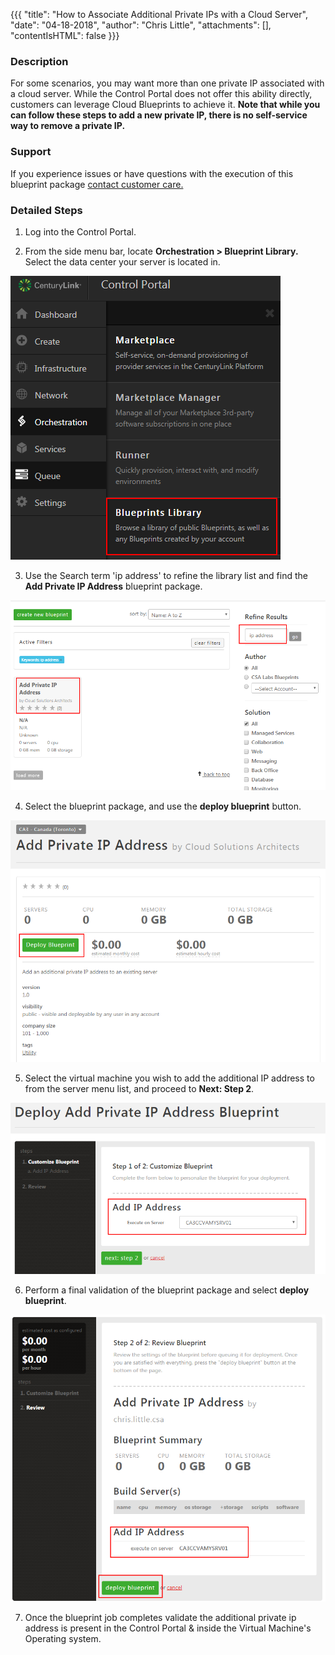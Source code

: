 {{{
  "title": "How to Associate Additional Private IPs with a Cloud Server",
  "date": "04-18-2018",
  "author": "Chris Little",
  "attachments": [],
  "contentIsHTML": false
}}}

### Description
For some scenarios, you may want more than one private IP associated with a cloud server. While the Control Portal does not offer this ability directly, customers can leverage Cloud Blueprints to achieve it. **Note that while you can follow these steps to add a new private IP, there is no self-service way to remove a private IP.**

### Support
If you experience issues or have questions with the execution of this blueprint package [contact customer care.](../Support/how-do-i-report-a-support-issue.md)

### Detailed Steps

1. Log into the Control Portal.

2. From the side menu bar, locate **Orchestration > Blueprint Library.** Select the data center your server is located in.

  ![Data Center Menu](../images/additional-private-ips-1.png)

3. Use the Search term 'ip address' to refine the library list and find the **Add Private IP Address** blueprint package.

  ![search library](../images/additional-private-ips-2.png)

4. Select the blueprint package, and use the **deploy blueprint** button.

  ![select and deploy package](../images/additional-private-ips-3.png)

5. Select the virtual machine you wish to add the additional IP address to from the server menu list, and proceed to **Next: Step 2**.

  ![select server for ip address](../images/additional-private-ips-4.png)

6. Perform a final validation of the blueprint package and select **deploy blueprint**.

  ![validate configuration](../images/additional-private-ips-5.png)

7. Once the blueprint job completes validate the additional private ip address is present in the Control Portal & inside the Virtual Machine's Operating system.
